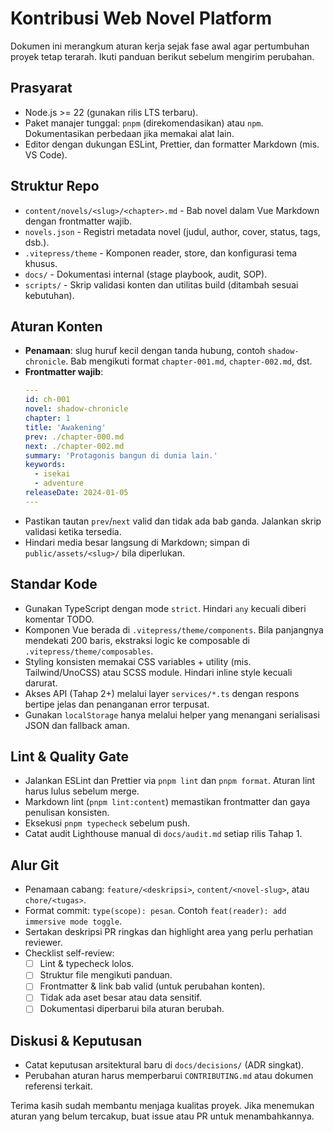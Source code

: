 # Kontribusi Web Novel Platform

Dokumen ini merangkum aturan kerja sejak fase awal agar pertumbuhan proyek tetap terarah. Ikuti panduan berikut sebelum mengirim perubahan.

## Prasyarat

- Node.js >= 22 (gunakan rilis LTS terbaru).
- Paket manajer tunggal: `pnpm` (direkomendasikan) atau `npm`. Dokumentasikan perbedaan jika memakai alat lain.
- Editor dengan dukungan ESLint, Prettier, dan formatter Markdown (mis. VS Code).

## Struktur Repo

- `content/novels/<slug>/<chapter>.md` - Bab novel dalam Vue Markdown dengan frontmatter wajib.
- `novels.json` - Registri metadata novel (judul, author, cover, status, tags, dsb.).
- `.vitepress/theme` - Komponen reader, store, dan konfigurasi tema khusus.
- `docs/` - Dokumentasi internal (stage playbook, audit, SOP).
- `scripts/` - Skrip validasi konten dan utilitas build (ditambah sesuai kebutuhan).

## Aturan Konten

- **Penamaan**: slug huruf kecil dengan tanda hubung, contoh `shadow-chronicle`. Bab mengikuti format `chapter-001.md`, `chapter-002.md`, dst.
- **Frontmatter wajib**:
  ```yaml
  ---
  id: ch-001
  novel: shadow-chronicle
  chapter: 1
  title: 'Awakening'
  prev: ./chapter-000.md
  next: ./chapter-002.md
  summary: 'Protagonis bangun di dunia lain.'
  keywords:
    - isekai
    - adventure
  releaseDate: 2024-01-05
  ---
  ```
- Pastikan tautan `prev`/`next` valid dan tidak ada bab ganda. Jalankan skrip validasi ketika tersedia.
- Hindari media besar langsung di Markdown; simpan di `public/assets/<slug>/` bila diperlukan.

## Standar Kode

- Gunakan TypeScript dengan mode `strict`. Hindari `any` kecuali diberi komentar TODO.
- Komponen Vue berada di `.vitepress/theme/components`. Bila panjangnya mendekati 200 baris, ekstraksi logic ke composable di `.vitepress/theme/composables`.
- Styling konsisten memakai CSS variables + utility (mis. Tailwind/UnoCSS) atau SCSS module. Hindari inline style kecuali darurat.
- Akses API (Tahap 2+) melalui layer `services/*.ts` dengan respons bertipe jelas dan penanganan error terpusat.
- Gunakan `localStorage` hanya melalui helper yang menangani serialisasi JSON dan fallback aman.

## Lint & Quality Gate

- Jalankan ESLint dan Prettier via `pnpm lint` dan `pnpm format`. Aturan lint harus lulus sebelum merge.
- Markdown lint (`pnpm lint:content`) memastikan frontmatter dan gaya penulisan konsisten.
- Eksekusi `pnpm typecheck` sebelum push.
- Catat audit Lighthouse manual di `docs/audit.md` setiap rilis Tahap 1.

## Alur Git

- Penamaan cabang: `feature/<deskripsi>`, `content/<novel-slug>`, atau `chore/<tugas>`.
- Format commit: `type(scope): pesan`. Contoh `feat(reader): add immersive mode toggle`.
- Sertakan deskripsi PR ringkas dan highlight area yang perlu perhatian reviewer.
- Checklist self-review:
  - [ ] Lint & typecheck lolos.
  - [ ] Struktur file mengikuti panduan.
  - [ ] Frontmatter & link bab valid (untuk perubahan konten).
  - [ ] Tidak ada aset besar atau data sensitif.
  - [ ] Dokumentasi diperbarui bila aturan berubah.

## Diskusi & Keputusan

- Catat keputusan arsitektural baru di `docs/decisions/` (ADR singkat).
- Perubahan aturan harus memperbarui `CONTRIBUTING.md` atau dokumen referensi terkait.

Terima kasih sudah membantu menjaga kualitas proyek. Jika menemukan aturan yang belum tercakup, buat issue atau PR untuk menambahkannya.
